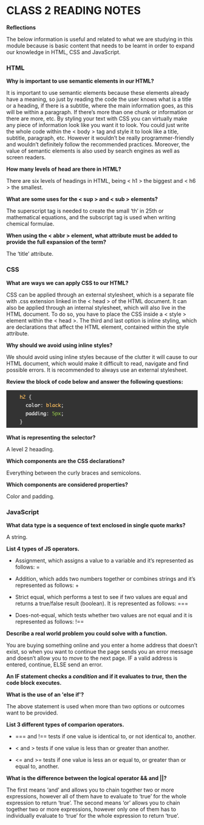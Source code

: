 # CLASS 2 READING NOTES


**Reflections**

The below information is useful and related to what we are studying in this module because is basic content that needs to be learnt in order to expand our knowledge in HTML, CSS and JavaScript. 


### HTML


**Why is important to use semantic elements in our HTML?**

It is important to use semantic elements because these elements already have a meaning, so just by reading the code the user knows what is a title or a heading, if there is a subtitle, where the main information goes, as this will be within a paragraph. If there’s more than one chunk or information or there are more, etc.
By styling your text with CSS you can virtually make any piece of information look like you want it to look. You could just write the whole code within the < body > tag and style it to look like a title, subtitle, paragraph, etc. However it wouldn’t be really programmer-friendly and wouldn’t definitely follow the recommended practices.
Moreover, the value of semantic elements is also used by search engines as well as screen readers.


**How many levels of head are there in HTML?**

There are six levels of headings in HTML, being < h1 > the biggest and < h6 > the smallest.


**What are some uses for the < sup > and < sub > elements?**

The superscript tag is needed to create the small ‘th’ in 25th  or mathematical equations, and the subscript tag is used when writing chemical formulae.


**When using the < abbr > element, what attribute must be added to provide the full expansion of the term?**

The ‘title’ attribute.



### CSS


**What are ways we can apply CSS to our HTML?**

CSS can be applied through an external stylesheet, which is a separate file with .css extension linked in the < head > of the HTML document. 
It can also be applied through an internal stylesheet, which will also live in the HTML document. To do so, you have to place the CSS inside a < style > element within the < head >.
The third and last option is inline styling, which are declarations that affect the HTML element, contained within the style attribute.


**Why should we avoid using inline styles?**

We should avoid using inline styles because of the clutter it will cause to our HTML document, which would make it difficult to read, navigate and find possible errors. It is recommended to always use an external stylesheet.


**Review the block of code below and answer the following questions:**

![CSS example](css_example.png)


**What is representing the selector?**

A level 2 heaading.


**Which components are the CSS declarations?**

Everything between the curly braces and semicolons.


**Which components are considered properties?**

Color and padding.


### JavaScript


**What data type is a sequence of text enclosed in single quote marks?**

A string.


**List 4 types of JS operators.**

- Assignment, which assigns a value to a variable and it’s represented as follows: =

- Addition, which adds two numbers together or combines strings and it’s represented as follows: +

- Strict equal, which performs a test to see if two values are equal and returns a true/false result (boolean). It is represented as follows: ===

- Does-not-equal, which tests whether two values are not equal and it is represented as follows: !==


**Describe a real world problem you could solve with a function.**

You are buying something online and you enter a home address that doesn’t exist, so when you want to continue the page sends you an error message and doesn’t allow you to move to the next page. IF a valid address is entered, continue, ELSE send an error.


**An IF statement checks a *condition* and if it evaluates to *true,* then the code block executes.**


**What is the use of an 'else if'?**

The above statement is used when more than two options or outcomes want to be provided.  


**List 3 different types of comparion operators.**

- === and !== tests if one value is identical to, or not identical to, another.

- < and > tests if one value is less than or greater than another.

- <= and >= tests if one value is less an or equal to, or greater than or equal to, another.


**What is the difference between the logical operator && and ||?**

The first means ‘and’ and allows you to chain together two or more expressions, however all of them have to evaluate to ‘true’ for the whole expression to return ‘true’.
The second means ‘or’ allows you to chain together two or more expressions, however only one of them has to individually evaluate to ‘true’ for the whole expression to return ‘true’.
